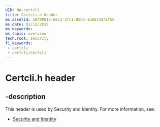 ```yaml
---
UID: NA:certcli
title: Certcli.h header
ms.assetid: 50f90012-68c2-3fc1-85b5-1a0674d71f55
ms.date: 01/11/2019
ms.keywords: 
ms.topic: overview
tech.root: security
f1_keywords:
 - certcli
 - certcli/certcli
---
```


# Certcli.h header


## -description

This header is used by Security and Identity. For more information, see:

- [Security and Identity](../_security/index.md)

